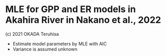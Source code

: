 # MLE for GPP and ER models in Akahira River in Nakano et al., 2022

(c) 2021 OKADA Teruhisa

- Estimate model parameters by MLE with AIC
- Variance is assumed unknown
